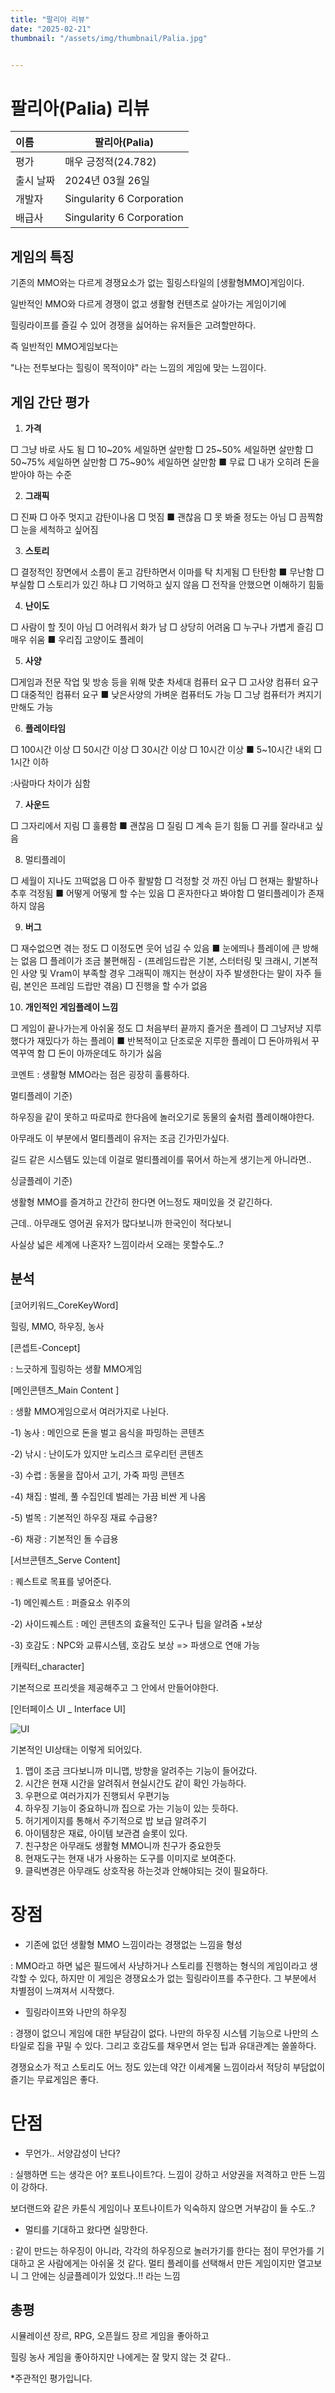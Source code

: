 ```yaml
---
title: "팔리아 리뷰"
date: "2025-02-21"
thumbnail: "/assets/img/thumbnail/Palia.jpg"


---
```


# 팔리아(Palia) 리뷰

| 이름      | 팔리아(Palia)             |
| :-------- | ------------------------- |
| 평가      | 매우 긍정적(24.782)       |
| 출시 날짜 | 2024년 03월 26일          |
| 개발자    | Singularity 6 Corporation |
| 배급사    | Singularity 6 Corporation |



## 게임의 특징

기존의 MMO와는 다르게 경쟁요소가 없는 힐링스타일의 [생활형MMO]게임이다.



일반적인 MMO와 다르게 경쟁이 없고 생활형 컨텐츠로 살아가는 게임이기에

힐링라이프를 즐길 수 있어 경쟁을 싫어하는 유저들은 고려할만하다.



즉 일반적인 MMO게임보다는 

"나는 전투보다는 힐링이 목적이야" 라는 느낌의 게임에 맞는 느낌이다.





## 게임 간단 평가

1. **가격**

□ 그냥 바로 사도 됨
□ 10~20% 세일하면 살만함
□ 25~50% 세일하면 살만함
□ 50~75% 세일하면 살만함
□ 75~90% 세일하면 살만함
■ 무료
□ 내가 오히려 돈을 받아야 하는 수준



2. **그래픽**

□ 진짜
□ 아주 멋지고 감탄이나옴
□ 멋짐
■ 괜찮음
□ 못 봐줄 정도는 아님
□ 끔찍함
□ 눈을 세척하고 싶어짐

3. **스토리**

□ 결정적인 장면에서 소름이 돋고 감탄하면서 이마를 탁 치게됨
□ 탄탄함
■ 무난함
□ 부실함
□ 스토리가 있긴 하냐
□ 기억하고 싶지 않음
□ 전작을 안했으면 이해하기 힘듦

4. **난이도**

□ 사람이 할 짓이 아님
□ 어려워서 화가 남
□ 상당히 어려움
□ 누구나 가볍게 즐김
□ 매우 쉬움
■ 우리집 고양이도 플레이

5. **사양**

□게임과 전문 작업 및 방송 등을 위해 맞춘 차세대 컴퓨터 요구
□ 고사양 컴퓨터 요구
□ 대중적인 컴퓨터 요구
■ 낮은사양의 가벼운 컴퓨터도 가능
□ 그냥 컴퓨터가 켜지기만해도 가능

6. **플레이타임**

□ 100시간 이상
□ 50시간 이상
□ 30시간 이상
□ 10시간 이상 
■ 5~10시간 내외
□ 1시간 이하

:사람마다 차이가 심함

7. **사운드**

□ 그자리에서 지림
□ 훌륭함
■ 괜찮음
□ 질림
□ 계속 듣기 힘듦
□ 귀를 잘라내고 싶음

8. 멀티플레이

□ 세월이 지나도 끄떡없음
□ 아주 활발함
□ 걱정할 것 까진 아님
□ 현재는 활발하나 추후 걱정됨
■ 어떻게 어떻게 할 수는 있음
□ 혼자한다고 봐야함
□ 멀티플레이가 존재하지 않음

9. **버그**

□ 재수없으면 겪는 정도
□ 이정도면 웃어 넘길 수 있음
■ 눈에띄나 플레이에 큰 방해는 없음
□ 플레이가 조금 불편해짐 - (프레임드랍은 기본, 스터터링 및 크래시, 기본적인 사양 및 Vram이 부족할 경우 그래픽이 깨지는 현상이 자주 발생한다는 말이 자주 들림, 본인은 프레임 드랍만 겪음)
□ 진행을 할 수가 없음

10. **개인적인 게임플레이 느낌**

□ 게임이 끝나가는게 아쉬울 정도
□ 처음부터 끝까지 즐거운 플레이
□ 그냥저냥 지루했다가 재밌다가 하는 플레이
■ 반복적이고 단조로운 지루한 플레이
□ 돈아까워서 꾸역꾸역 함
□ 돈이 아까운데도 하기가 싫음



코멘트 : 생활형 MMO라는 점은 굉장히 훌륭하다. 

멀티플레이 기준)

하우징을 같이 못하고 따로따로 한다음에 놀러오기로 동물의 숲처럼 플레이해야한다.

아무래도 이 부분에서 멀티플레이 유저는 조금 긴가민가싶다.

길드 같은 시스템도 있는데 이걸로 멀티플레이를 묶어서 하는게 생기는게 아니라면..



싱글플레이 기준)

생활형 MMO를 즐겨하고 간간히 한다면 어느정도 재미있을 것 같긴하다.

근데.. 아무래도 영어권 유저가 많다보니까 한국인이 적다보니

사실상 넓은 세계에 나혼자? 느낌이라서 오래는 못할수도..?



## 분석

[코어키워드_CoreKeyWord]

힐링, MMO, 하우징, 농사



[콘셉트-Concept]

: 느긋하게 힐링하는 생활 MMO게임



[메인콘텐츠_Main Content ]

: 생활 MMO게임으로서 여러가지로 나뉜다.

-1) 농사 : 메인으로 돈을 벌고 음식을 파밍하는 콘텐츠

-2) 낚시 : 난이도가 있지만 노리스크 로우리턴 콘텐츠

-3) 수렵 : 동물을 잡아서 고기, 가죽 파밍 콘텐츠

-4) 채집 : 벌레, 풀 수집인데 벌레는 가끔 비싼 게 나옴

-5) 벌목 : 기본적인 하우징 재료 수급용?

-6) 채광 : 기본적인 돌 수급용



[서브콘텐츠_Serve Content]

: 퀘스트로 목표를 넣어준다.

-1) 메인퀘스트 : 퍼즐요소 위주의 

-2) 사이드퀘스트 : 메인 콘텐츠의 효율적인 도구나 팁을 알려줌 +보상

-3) 호감도 : NPC와 교류시스템, 호감도 보상 => 파생으로 연애 가능



[캐릭터_character]

기본적으로 프리셋을 제공해주고 그 안에서 만들어야한다.



[인터페이스 UI _ Interface UI]

![UI](../../../images/Paliapost_01/UI.PNG)

기본적인 UI상태는 이렇게 되어있다.

1. 맵이 조금 크다보니까 미니맵, 방향을 알려주는 기능이 들어갔다.
2. 시간은 현재 시간을 알려줘서 현실시간도 같이 확인 가능하다.
3. 우편으로 여러가지가 진행되서 우편기능
4. 하우징 기능이 중요하니까 집으로 가는 기능이 있는 듯하다.
5. 허기게이지를 통해서 주기적으로 밥 보급 알려주기
6. 아이템창은 재료, 아이템 보관겸 슬롯이 있다.
7. 친구창은 아무래도 생활형 MMO니까 친구가 중요한듯
8. 현재도구는 현재 내가 사용하는 도구를 이미지로 보여준다.
9. 클릭변경은 아무래도 상호작용 하는것과 안해야되는 것이 필요하다.



# 장점

- 기존에 없던 생활형 MMO 느낌이라는 경쟁없는 느낌을 형성

: MMO라고 하면 넓은 필드에서 사냥하거나 스토리를 진행하는 형식의 게임이라고 생각할 수 있다, 하지만 이 게임은 경쟁요소가 없는 힐링라이프를 추구한다. 그 부분에서 차별점이 느껴져서 시작했다.



- 힐링라이프와 나만의 하우징

: 경쟁이 없으니 게임에 대한 부담감이 없다. 나만의 하우징 시스템 기능으로 나만의 스타일로 집을 꾸밀 수 있다. 그리고 호감도를 채우면서 얻는 팁과 유대관계는 쏠쏠하다.



경쟁요소가 적고 스토리도 어느 정도 있는데 약간 이세계물 느낌이라서 적당히 부담없이 즐기는 무료게임은 좋다.



# 단점

- 무언가.. 서양감성이 난다?

: 실행하면 드는 생각은 어? 포트나이트?다. 느낌이 강하고 서양권을 저격하고 만든 느낌이 강하다.

보더랜드와 같은 카툰식 게임이나 포트나이트가 익숙하지 않으면 거부감이 들 수도..?



- 멀티를 기대하고 왔다면 실망한다.

: 같이 만드는 하우징이 아니라, 각각의 하우징으로 놀러가기를 한다는 점이 무언가를 기대하고 온 사람에게는 아쉬울 것 같다.  멀티 플레이를 선택해서 만든 게임이지만 열고보니 그 안에는 싱글플레이가 있었다..!! 라는 느낌



## 총평

시뮬레이션 장르, RPG, 오픈월드 장르 게임을 좋아하고

힐링 농사 게임을 좋아하지만 나에게는 잘 맞지 않는 것 같다..



*주관적인 평가입니다.











